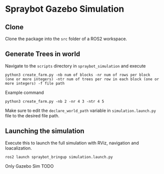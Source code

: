 # Spraybot Gazebo Simulation

## Clone
Clone the package into the ```src``` folder of a ROS2 workspace.

## Generate Trees in world
Navigate to the `scripts` directory in `spraybot_simulation` and execute
```
python3 create_farm.py -nb num of blocks -nr num of rows per block (one or more integers) -ntr num of trees per row in each block (one or more integers) -f file path
```

Example command
```
python3 create_farm.py -nb 2 -nr 4 3 -ntr 4 5
```
Make sure to edit the `declare_world_path` variable in `simulation.launch.py` file to the desired file path.

## Launching the simulation
Execute this to launch the full simulation with RViz, navigation and loacalization.
```
ros2 launch spraybot_bringup simulation.launch.py  
```

Only Gazebo Sim
TODO

